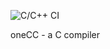 ![C/C++ CI](https://github.com/Plunkerusr/oneCC/workflows/C/C++%20CI/badge.svg)

oneCC - a C compiler
